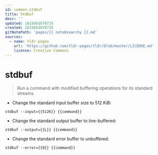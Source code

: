 ```yaml
---
id: common.stdbuf
title: Stdbuf
desc: ''
updated: 1615663978735
created: 1615663978735
gitNotePath: 'pages/{{ noteHiearchy }}.md'
sources:
  - name: tldr-pages
    url: 'https://github.com/tldr-pages/tldr/blob/master/LICENSE.md'
    license: Creative Commons
---
```

# stdbuf

> Run a command with modified buffering operations for its standard streams.

- Change the standard input buffer size to 512 KiB:

`stdbuf --input={{512K}} {{command}}`

- Change the standard output buffer to line-buffered:

`stdbuf --output={{L}} {{command}}`

- Change the standard error buffer to unbuffered:

`stdbuf --error={{0}} {{command}}`

